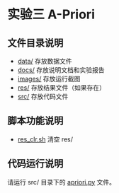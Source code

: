 # 实验三 A-Priori

## 文件目录说明

- [data/](./data) 存放数据文件
- [docs/](./docs) 存放说明文档和实验报告
- [images/](./images) 存放运行截图
- [res/](./res) 存放结果文件（如果存在）
- [src/](./src) 存放代码文件

## 脚本功能说明

- [res_clr.sh](./res_clr.sh) 清空 res/

## 代码运行说明

请运行 src/ 目录下的 [apriori.py](./src/apriori.py) 文件。
